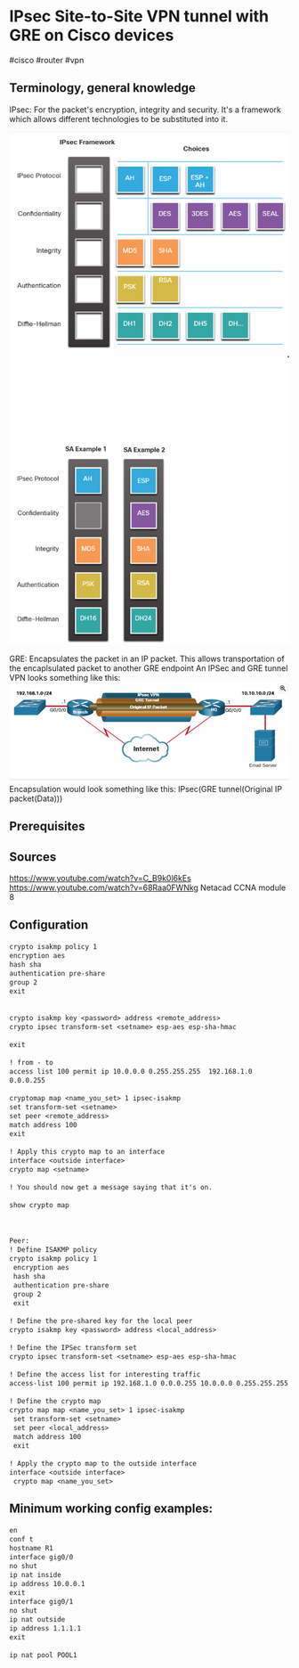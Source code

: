 # IPsec Site-to-Site VPN tunnel with GRE on Cisco devices

#cisco  #router  #vpn 

Terminology, general knowledge
---
IPsec: For the packet's encryption, integrity and security. It's a framework which allows different technologies to be substituted into it.

![IPsec Image 1](../../-%20Attachments/IPsec/IPsec%20modularity.png)
![IPsec Image 2](../../-%20Attachments/IPsec/IPsec%20modularity%20example.png)

GRE: Encapsulates the packet in an IP packet. This allows transportation of the encaplsulated packet to another GRE endpoint
An IPSec and GRE tunnel VPN looks something like this:
![GRE encapsulation](../../-%20Attachments/IPsec/IPsec%20and%20GRE%20tunnel.png)
Encapsulation would look something like this:
IPsec(GRE tunnel(Original IP packet(Data)))

Prerequisites
---


Sources
---
https://www.youtube.com/watch?v=C_B9k0l6kEs
https://www.youtube.com/watch?v=68Raa0FWNkg
Netacad CCNA module 8

Configuration
---






```
crypto isakmp policy 1
encryption aes
hash sha
authentication pre-share
group 2
exit


crypto isakmp key <password> address <remote_address> 
crypto ipsec transform-set <setname> esp-aes esp-sha-hmac

exit

! from - to
access list 100 permit ip 10.0.0.0 0.255.255.255  192.168.1.0 0.0.0.255

cryptomap map <name_you_set> 1 ipsec-isakmp
set transform-set <setname>
set peer <remote_address>
match address 100
exit

! Apply this crypto map to an interface
interface <outside interface>
crypto map <setname>

! You should now get a message saying that it's on.

show crypto map



Peer:
! Define ISAKMP policy
crypto isakmp policy 1
 encryption aes
 hash sha
 authentication pre-share
 group 2
 exit

! Define the pre-shared key for the local peer
crypto isakmp key <password> address <local_address>

! Define the IPSec transform set
crypto ipsec transform-set <setname> esp-aes esp-sha-hmac

! Define the access list for interesting traffic
access-list 100 permit ip 192.168.1.0 0.0.0.255 10.0.0.0 0.255.255.255

! Define the crypto map
crypto map map <name_you_set> 1 ipsec-isakmp
 set transform-set <setname>
 set peer <local_address>
 match address 100
 exit

! Apply the crypto map to the outside interface
interface <outside interface>
 crypto map <name_you_set>

```

Minimum working config examples:
---


```
en
conf t
hostname R1
interface gig0/0
no shut
ip nat inside
ip address 10.0.0.1
exit
interface gig0/1
no shut
ip nat outside
ip address 1.1.1.1
exit

ip nat pool POOL1

```
